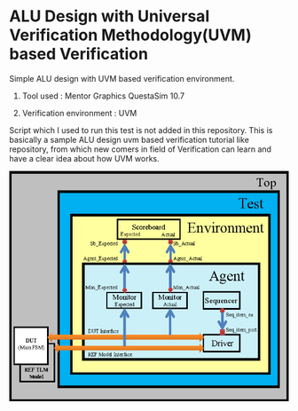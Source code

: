 # ALU Design with Universal Verification Methodology(UVM) based Verification


Simple ALU design with UVM based verification environment.

1) Tool used		  : Mentor Graphics QuestaSim 10.7

2) Verification environment : UVM

Script which I used to run this test is not added in this repository. This is basically a sample ALU design uvm based verification tutorial like repository, from which new comers in field of Verification can learn and have a clear idea about how UVM works.

<img src="rtl/2-Figure3-1.png" >
